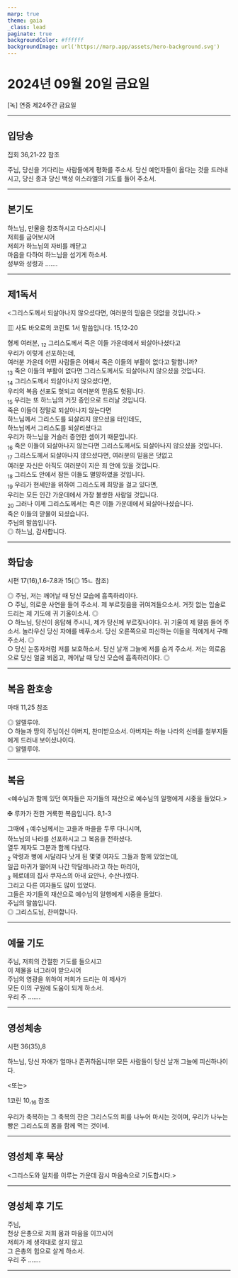 ```yaml
---
marp: true
theme: gaia
_class: lead
paginate: true
backgroundColor: #ffffff
backgroundImage: url('https://marp.app/assets/hero-background.svg')
---
```


# 2024년 09월 20일 금요일

[녹] 연중 제24주간 금요일  




---

## 입당송

집회 36,21-22 참조

주님, 당신을 기다리는 사람들에게 평화를 주소서. 당신 예언자들이 옳다는 것을 드러내시고, 당신 종과 당신 백성 이스라엘의 기도를 들어 주소서.  
  


---

## 본기도

하느님, 만물을 창조하시고 다스리시니  
저희를 굽어보시어  
저희가 하느님의 자비를 깨닫고  
마음을 다하여 하느님을 섬기게 하소서.  
성부와 성령과 …….  
  


---

## 제1독서

<그리스도께서 되살아나지 않으셨다면, 여러분의 믿음은 덧없을 것입니다.>

▥ 사도 바오로의 코린토 1서 말씀입니다. 15,12-20

형제 여러분, <sub>12</sub> 그리스도께서 죽은 이들 가운데에서 되살아나셨다고  
우리가 이렇게 선포하는데,  
여러분 가운데 어떤 사람들은 어째서 죽은 이들의 부활이 없다고 말합니까?  
<sub>13</sub> 죽은 이들의 부활이 없다면 그리스도께서도 되살아나지 않으셨을 것입니다.  
<sub>14</sub> 그리스도께서 되살아나지 않으셨다면,  
우리의 복음 선포도 헛되고 여러분의 믿음도 헛됩니다.  
<sub>15</sub> 우리는 또 하느님의 거짓 증인으로 드러날 것입니다.  
죽은 이들이 정말로 되살아나지 않는다면  
하느님께서 그리스도를 되살리지 않으셨을 터인데도,  
하느님께서 그리스도를 되살리셨다고  
우리가 하느님을 거슬러 증언한 셈이기 때문입니다.  
<sub>16</sub> 죽은 이들이 되살아나지 않는다면 그리스도께서도 되살아나지 않으셨을 것입니다.  
<sub>17</sub> 그리스도께서 되살아나지 않으셨다면, 여러분의 믿음은 덧없고  
여러분 자신은 아직도 여러분이 지은 죄 안에 있을 것입니다.  
<sub>18</sub> 그리스도 안에서 잠든 이들도 멸망하였을 것입니다.  
<sub>19</sub> 우리가 현세만을 위하여 그리스도께 희망을 걸고 있다면,  
우리는 모든 인간 가운데에서 가장 불쌍한 사람일 것입니다.  
<sub>20</sub> 그러나 이제 그리스도께서는 죽은 이들 가운데에서 되살아나셨습니다.  
죽은 이들의 맏물이 되셨습니다.  
주님의 말씀입니다.  
◎ 하느님, 감사합니다.  
  


---

## 화답송

시편 17(16),1.6-7.8과 15(◎ 15ㄴ 참조)

◎ 주님, 저는 깨어날 때 당신 모습에 흡족하리이다.  
○ 주님, 의로운 사연을 들어 주소서. 제 부르짖음을 귀여겨들으소서. 거짓 없는 입술로 드리는 제 기도에 귀 기울이소서. ◎  
○ 하느님, 당신이 응답해 주시니, 제가 당신께 부르짖나이다. 귀 기울여 제 말씀 들어 주소서. 놀라우신 당신 자애를 베푸소서. 당신 오른쪽으로 피신하는 이들을 적에게서 구해 주소서. ◎  
○ 당신 눈동자처럼 저를 보호하소서. 당신 날개 그늘에 저를 숨겨 주소서. 저는 의로움으로 당신 얼굴 뵈옵고, 깨어날 때 당신 모습에 흡족하리이다. ◎  
  


---

## 복음 환호송

마태 11,25 참조

◎ 알렐루야.  
○ 하늘과 땅의 주님이신 아버지, 찬미받으소서. 아버지는 하늘 나라의 신비를 철부지들에게 드러내 보이셨나이다.  
◎ 알렐루야.  
  


---

## 복음

<예수님과 함께 있던 여자들은 자기들의 재산으로 예수님의 일행에게 시중을 들었다.>

✠ 루카가 전한 거룩한 복음입니다. 8,1-3

그때에 <sub>1</sub> 예수님께서는 고을과 마을을 두루 다니시며,  
하느님의 나라를 선포하시고 그 복음을 전하셨다.  
열두 제자도 그분과 함께 다녔다.  
<sub>2</sub> 악령과 병에 시달리다 낫게 된 몇몇 여자도 그들과 함께 있었는데,  
일곱 마귀가 떨어져 나간 막달레나라고 하는 마리아,  
<sub>3</sub> 헤로데의 집사 쿠자스의 아내 요안나, 수산나였다.  
그리고 다른 여자들도 많이 있었다.  
그들은 자기들의 재산으로 예수님의 일행에게 시중을 들었다.  
주님의 말씀입니다.  
◎ 그리스도님, 찬미합니다.  
  


---

## 예물 기도

주님, 저희의 간절한 기도를 들으시고  
이 제물을 너그러이 받으시어  
주님의 영광을 위하여 저희가 드리는 이 제사가  
모든 이의 구원에 도움이 되게 하소서.  
우리 주 …….  
  


---

## 영성체송

시편 36(35),8

하느님, 당신 자애가 얼마나 존귀하옵니까! 모든 사람들이 당신 날개 그늘에 피신하나이다.  
  
<또는>  
  
1코린 10,<sub>16</sub> 참조  
  
우리가 축복하는 그 축복의 잔은 그리스도의 피를 나누어 마시는 것이며, 우리가 나누는 빵은 그리스도의 몸을 함께 먹는 것이네.  


---

## 영성체 후 묵상

<그리스도와 일치를 이루는 가운데 잠시 마음속으로 기도합시다.>  


---

## 영성체 후 기도

주님,  
천상 은총으로 저희 몸과 마음을 이끄시어  
저희가 제 생각대로 살지 않고  
그 은총의 힘으로 살게 하소서.  
우리 주 …….  
  


---
